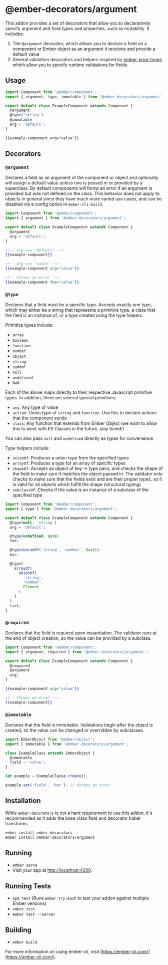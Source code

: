 # @ember-decorators/argument

This addon provides a set of decorators that allow you to declaratively specify argument and field
types and properties, such as mutability. It includes:

1. The `@argument` decorator, which allows you to declare a field on a component or Ember object
as an argument it receives and provide a default value
2. Several validation decorators and helpers inspired by [ember-prop-types](https://github.com/ciena-blueplanet/ember-prop-types)
which allow you to specify runtime validations for fields

## Usage

```js
import Component from '@ember/component';
import { argument, type, immutable } from '@ember-decorators/argument';

export default class ExampleComponent extends Component {
  @argument
  @type('string')
  @immutable
  arg = 'default';
}
```

```html
{{example-component arg="value"}}
```

## Decorators

### `@argument`

Declares a field as an argument of the component or object and optionally will assign a default
value _unless_ one is passed in or provided by a superclass. By default components will throw
an error if an argument is provided but was not defined on the class. This behavior does not
apply to objects in general since they have much more varied use cases, and can be disabled via
a config option in `ember-cli-build`.

```js
import Component from '@ember/component';
import { argument } from '@ember-decorators/argument';

export default class ExampleComponent extends Component {
  @argument
  arg = 'default';
}
```

```handlebars
<!-- arg === 'default' -->
{{example-component}}

<!-- arg === 'value' -->
{{example-component arg="value"}}

<!-- throws an error -->
{{example-component foo="value"}}
```

### `@type`

Declares that a field must be a specific type. Accepts exactly one type, which may either be a
string that represents a primitive type, a class that the field is an instance of, or a type created
using the type helpers.

Primitive types include:

* `array`
* `boolean`
* `function`
* `number`
* `object`
* `string`
* `symbol`
* `null`
* `undefined`
* `NaN`

Each of the above maps directly to their respective Javascript primitive types. In addition, there are
several special primitives:

* `any`: Any type of value
* `action`: Union type of `string` and `function`. Use this to declare actions that the component sends
* `class`: Any function that extends from Ember Object (we want to allow this to work with ES Classes in the future, stay tuned!)

You can also pass `null` and `undefined` directly as types for convenience

Type helpers include:

* `unionOf`: Produces a union type from the specified types
* `arrayOf`: Produces a type for an array of specific types
* `shapeOf`: Accepts an object of key -> type pairs, and checks the shape of the field to make sure it
matches the object passed in. The validator only checks to make sure that the fields exist and are their
proper types, so it is valid for all objects which fulfill the shape (structural typing)
* `subclassOf`: Checks if the value is an instance of a subclass of the specified type

```js
import Component from '@ember/component';
import { type } from '@ember-decorators/argument';

export default class ExampleComponent extends Component {
  @type(null, 'string')
  arg = 'default';

  @type(undefined, Date)
  foo;

  @type(unionOf('string', 'number', Date))
  bar;

  @type(
    arrayOf(
      unionOf(
        'string',
        'number',
        Element
      )
    )
  )
  list;
}
```

### `@required`

Declares that the field is required upon instantiation. The validator runs at the end of object creation,
so the value can be provided by a subclass.

```js
import Component from '@ember/component';
import { argument, required } from '@ember-decorators/argument';

export default class ExampleComponent extends Component {
  @required
  @argument
  arg;
}
```

```handlebars
{{example-component arg="value"}}

<!-- throws an error -->
{{example-component}}
```

### `@immutable`

Declares that the field is immutable. Validations begin after the object is created, so the value can be
changed or overridden by subclasses.

```js
import EmberObject from '@ember/object';
import { immutable } from '@ember-decorators/argument';

class ExampleClass extends EmberObject {
  @immutable
  field = 'value';
}

let example = ExampleClasse.create();

example.set('field', 'bar'); // throws an error
```

## Installation

While `ember-decorators` is not a hard requirement to use this addon, it's recommended as it adds the
base class field and decorator babel transforms

```bash
ember install ember-decorators
ember install @ember-decorators/argument
```

## Running

* `ember serve`
* Visit your app at [http://localhost:4200](http://localhost:4200).

## Running Tests

* `npm test` (Runs `ember try:each` to test your addon against multiple Ember versions)
* `ember test`
* `ember test --server`

## Building

* `ember build`

For more information on using ember-cli, visit [https://ember-cli.com/](https://ember-cli.com/).
